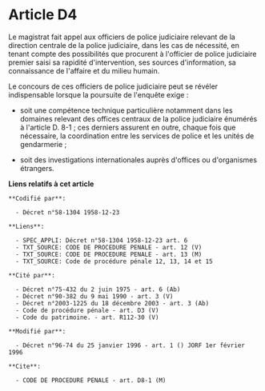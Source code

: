 # Article D4

Le magistrat fait appel aux officiers de police judiciaire relevant de la direction centrale de la police judiciaire, dans
les cas de nécessité, en tenant compte des possibilités que procurent à l'officier de police judiciaire premier saisi sa
rapidité d'intervention, ses sources d'information, sa connaissance de l'affaire et du milieu humain.

Le concours de ces officiers de police judiciaire peut se révéler indispensable lorsque la poursuite de l'enquête exige :

- soit une compétence technique particulière notamment dans les domaines relevant des offices centraux de la police
judiciaire énumérés à l'article D. 8-1 ; ces derniers assurent en outre, chaque fois que nécessaire, la coordination entre
les services de police et les unités de gendarmerie ;

- soit des investigations internationales auprès d'offices ou d'organismes étrangers.

**Liens relatifs à cet article**

	**Codifié par**:

	  - Décret n°58-1304 1958-12-23

	**Liens**:

	  - SPEC_APPLI: Décret n°58-1304 1958-12-23 art. 6
	  - TXT_SOURCE: CODE DE PROCEDURE PENALE - art. 12 (V)
	  - TXT_SOURCE: CODE DE PROCEDURE PENALE - art. 13 (M)
	  - TXT_SOURCE: Code de procédure pénale 12, 13, 14 et 15

	**Cité par**:

	  - Décret n°75-432 du 2 juin 1975 - art. 6 (Ab)
	  - Décret n°90-382 du 9 mai 1990 - art. 3 (V)
	  - Décret n°2003-1225 du 18 décembre 2003 - art. 3 (Ab)
	  - Code de procédure pénale - art. D3 (V)
	  - Code du patrimoine. - art. R112-30 (V)

	**Modifié par**:

	  - Décret n°96-74 du 25 janvier 1996 - art. 1 () JORF 1er février 1996

	**Cite**:

	  - CODE DE PROCEDURE PENALE - art. D8-1 (M)
